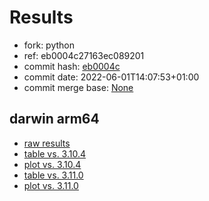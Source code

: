# Results

- fork: python
- ref: eb0004c27163ec089201
- commit hash: [eb0004c](https://github.com/python/cpython/commit/eb0004c)
- commit date: 2022-06-01T14:07:53+01:00
- commit merge base: [None](https://github.com/python/cpython/commit/None)

## darwin arm64

- [raw results](bm-20220601-darwin-arm64-python-eb0004c27163ec089201-3.11.0b3-eb0004c.json)
- [table vs. 3.10.4](bm-20220601-darwin-arm64-python-eb0004c27163ec089201-3.11.0b3-eb0004c-vs-3.10.4.md)
- [plot vs. 3.10.4](bm-20220601-darwin-arm64-python-eb0004c27163ec089201-3.11.0b3-eb0004c-vs-3.10.4.png)
- [table vs. 3.11.0](bm-20220601-darwin-arm64-python-eb0004c27163ec089201-3.11.0b3-eb0004c-vs-3.11.0.md)
- [plot vs. 3.11.0](bm-20220601-darwin-arm64-python-eb0004c27163ec089201-3.11.0b3-eb0004c-vs-3.11.0.png)

